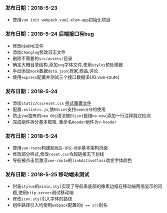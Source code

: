 ### 发布日期：2018-5-23
- 使用`vue init webpack vue2-elem-app`初始化项目

### 发布日期：2018-5-24 后端接口有bug
- 修改`README`文件
- 添加`Changlog`修改日志文件
- 删除不需要的`src/assets/`目录
- 确定大概目录结构,添加`svg`字体文件,使用`stylus`预处理器
- 手动添加`mock`数据`data.json`:商家,商品,评论
- 使用`express`配置并测试三个接口数据(BUG:vue-route)

### 发布日期：2018-5-24
- 添加`static/cssreset.css` [样式重置文件](https://meyerweb.com/eric/tools/css/reset/index.html)
- 配置`.eslintrc.js`,使`ESLint`支持`semi分号`的使用
- 防止`Vue`独有的`new Obj`语法被`ESLint`报错`no-new`,添加一行注释跳过检测
- 完成组件拆分基本框架, 重命名`Header`组件为`v-header`

### 发布日期：2018-5-24
- 使用`vue-route`构建起`商品-评论-商家`基本架构页面
- 修改部分样式,修改`reset.css`令超链接无下划线
- 导航被点击后激活`vue-route`的`linkActiveClass`改变字体颜色

### 发布日期：2018-5-25 移动端未测试
- 封装`stylus`的`minin.styl`实现了导航条底部的像素边框在移动端两倍显示的问题,使用`http-server`调试移动端
- 修改`icon.styl`引入字体的路径
- 组件路径引入均使用`webpack`配置的`@ == src`别名

